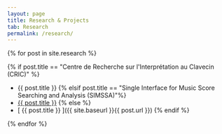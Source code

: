 ```yaml
---
layout: page
title: Research & Projects
tab: Research
permalink: /research/
---
```


{% for post in site.research %}

{% if post.title == "Centre de Recherche sur l'Interprétation au Clavecin (CRIC)" %}
  * {{ post.title }}
{% elsif post.title == "Single Interface for Music Score Searching and Analysis (SIMSSA)"%}
  * [{{ post.title }}](http://simssa.ca/)
{% else %}
  * [ {{ post.title }} ]({{ site.baseurl }}{{ post.url }})
{% endif %}

{% endfor %}
